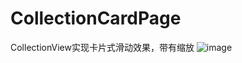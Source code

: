 # CollectionCardPage
CollectionView实现卡片式滑动效果，带有缩放
![image](/Users/yangmeijun509/Desktop/1502040720_91140.jpg)